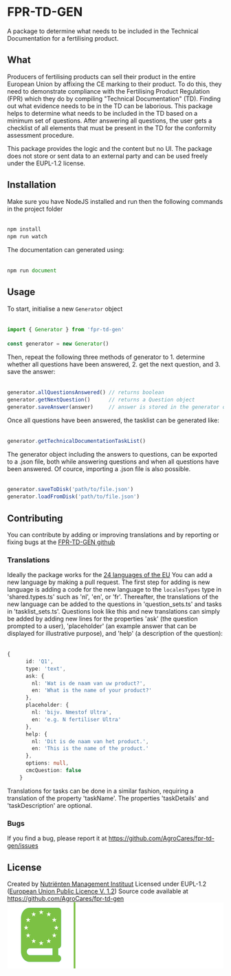 # FPR-TD-GEN

A package to determine what needs to be included in the Technical Documentation for a fertilising product.

## What
Producers of fertilising products can sell their product in the entire European Union by affixing the CE marking to their product. To do this, they need to demonstrate compliance with the Fertilising Product Regulation (FPR) which they do by compiling "Technical Documentation" (TD). Finding out what evidence needs to be in the TD can be laborious. This package helps to determine what needs to be included in the TD based on a minimum set of questions. After answering all questions, the user gets a checklist of all elements that must be present in the TD for the conformity assessment procedure.

This package provides the logic and the content but no UI. The package does not store or sent data to an external party and can be used freely under the EUPL-1.2 license.

## Installation
Make sure you have NodeJS installed and run then the following commands in the project folder

```javascript

npm install
npm run watch

```

The documentation can generated using:

```javascript

npm run document

```

## Usage
To start, initialise a new `Generator` object

```typescript

import { Generator } from 'fpr-td-gen'

const generator = new Generator()

```

Then, repeat the following three methods of generator to 1. determine whether all questions have been answered, 2. get the next question, and 3. save the answer:

```typescript

generator.allQuestionsAnswered() // returns boolean
generator.getNextQuestion()      // returns a Question object
generator.saveAnswer(answer)     // answer is stored in the generator object

```

Once all questions have been answered, the tasklist can be generated like:

```typescript

generator.getTechnicalDocumentationTaskList()

```

The generator object including the answers to questions, can be exported to a .json file, both while answering questions and when all questions have been answered. Of cource, importing a .json file is also possible.

```typescript

generator.saveToDisk('path/to/file.json')
generator.loadFromDisk('path/to/file.json')

```

## Contributing
You can contribute by adding or improving translations and by reporting or fixing bugs at the [FPR-TD-GEN github](https://github.com/AgroCares/fpr-td-gen/)

### Translations
Ideally the package works for the [24 languages of the EU](https://european-union.europa.eu/principles-countries-history/languages_en)
You can add a new language by making a pull request. The first step for adding is new language is adding a code for the new language to the `localesTypes` type in 'shared.types.ts' such as 'nl', 'en', or 'fr'. Thereafter, the translations of the new language can be added to the questions in 'question_sets.ts' and tasks in 'tasklist_sets.ts'.
Questions look like this and new translations can simply be added by adding new lines for the properties 'ask' (the question prompted to a user), 'placeholder' (an example answer that can be displayed for illustrative purpose), and 'help' (a description of the question):

```typescript

{
      id: 'Q1',
      type: 'text',
      ask: {
        nl: 'Wat is de naam van uw product?',
        en: 'What is the name of your product?'
      },
      placeholder: {
        nl: 'bijv. Nmestof Ultra',
        en: 'e.g. N fertiliser Ultra'
      },
      help: {
        nl: 'Dit is de naam van het product.',
        en: 'This is the name of the product.'
      },
      options: null,
      cmcQuestion: false
    }

```
Translations for tasks can be done in a similar  fashion, requiring a translation of the property 'taskName'. The properties 'taskDetails' and 'taskDescription' are optional.

### Bugs
If you find a bug, please report it at https://github.com/AgroCares/fpr-td-gen/issues

## License
Created by [Nutriënten Management Instituut](https://www.nmi-agro.nl)
Licensed under EUPL-1.2 ([European Union Public Licence V. 1.2](https://joinup.ec.europa.eu/collection/eupl/eupl-text-eupl-12))
Source code available at https://github.com/AgroCares/fpr-td-gen
![fpr-td-gen](logo_fpr_td_gen.png)
